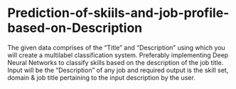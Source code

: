# Prediction-of-skiils-and-job-profile-based-on-Description
The given data comprises of the “Title” and “Description” using which you will create a multilabel classification system. Preferably implementing Deep Neural Networks to classify skills based on the description of the job title. Input will be the “Description” of any job and required output is the skill set, domain &amp; job title pertaining to the input description by the user.
